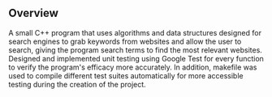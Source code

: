 ## Overview
A small C++ program that uses algorithms and data structures designed for search engines to grab keywords from websites and allow the user to search, giving the program search terms to find the most relevant websites. Designed and implemented unit testing using Google Test for every function to verify the program's efficacy more accurately. In addition, makefile was used to compile different test suites automatically for more accessible testing during the creation of the project.
